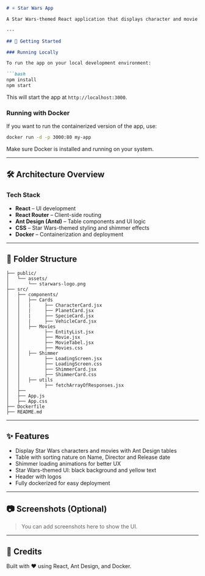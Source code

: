 ````md
# ⭐ Star Wars App

A Star Wars-themed React application that displays character and movie data in a stylish UI using Ant Design, with support for Docker containerization.

---

## 🚀 Getting Started

### Running Locally

To run the app on your local development environment:

```bash
npm install
npm start
````

This will start the app at `http://localhost:3000`.

### Running with Docker

If you want to run the containerized version of the app, use:

```bash
docker run -d -p 3000:80 my-app
```

Make sure Docker is installed and running on your system.

---

## 🛠 Architecture Overview

### Tech Stack

* **React** – UI development
* **React Router** – Client-side routing
* **Ant Design (Antd)** – Table components and UI logic
* **CSS** – Star Wars-themed styling and shimmer effects
* **Docker** – Containerization and deployment

---

## 📁 Folder Structure

```
├── public/
│   └── assets/
│       └── starwars-logo.png
├── src/
│   ├── components/
│   │   ├── Cards
│   │   |     ├── CharacterCard.jsx
│   │   |     ├── PlanetCard.jsx
│   │   |     ├── SpecieCard.jsx
│   │   |     ├── VehicleCard.jsx
│   │   ├── Movies
│   │         ├── EntityList.jsx
│   │         ├── Movie.jsx
│   │         ├── MovieTabel.jsx
│   │         ├── Movies.css
│   │   ├── Shimmer
│   │         ├── LoadingScreen.jsx
│   │         ├── LoadingScreen.css
│   │         ├── ShimmerCard.jsx
│   │         ├── ShimmerCard.css
│   │   ├── utils
│   │         ├── fetchArrayOfResponses.jsx
│   ├── 
│   ├── App.js
│   ├── App.css
├── Dockerfile
├── README.md
```

---

## ✨ Features

* Display Star Wars characters and movies with Ant Design tables
* Table with sorting nature on Name, Director and Release date
* Shimmer loading animations for better UX
* Star Wars-themed UI: black background and yellow text
* Header with logos
* Fully dockerized for easy deployment

---

## 📷 Screenshots (Optional)

> You can add screenshots here to show the UI.

---

## 🧠 Credits

Built with ❤️ using React, Ant Design, and Docker.


